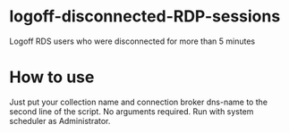 # logoff-disconnected-RDP-sessions
Logoff RDS users who were disconnected for more than 5 minutes

# How to use
Just put your collection name and connection broker dns-name to the second line of the script. No arguments required. Run with system scheduler as Administrator.
